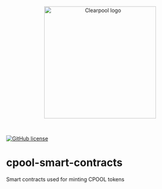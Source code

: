 <br/>
<p align="center">
<a href="https://chain.link" target="_blank">
<img src="https://user-images.githubusercontent.com/139017/118104509-ceadc000-b40d-11eb-8789-b41f0cc6704e.png" width="300" alt="Clearpool logo">
</a>
</p>
<br/>

[![GitHub license](https://img.shields.io/github/license/clearpool-finance/cpool-smart-contracts?style=flat-square)](https://github.com/clearpool-finance/cpool-smart-contracts/blob/master/LICENSE)

# cpool-smart-contracts
Smart contracts used for minting CPOOL tokens


